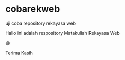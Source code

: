 # cobarekweb
uji coba repository rekayasa web

Hallo ini adalah respository Matakuliah Rekayasa Web

😄

Terima Kasih
